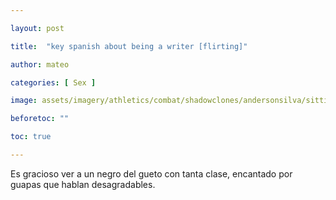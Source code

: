 ```yaml
---

layout: post

title:  "key spanish about being a writer [flirting]"

author: mateo

categories: [ Sex ]

image: assets/imagery/athletics/combat/shadowclones/andersonsilva/sitting.jpg

beforetoc: ""

toc: true

---
```


Es gracioso ver a un negro del gueto con tanta clase, encantado por guapas que hablan desagradables.